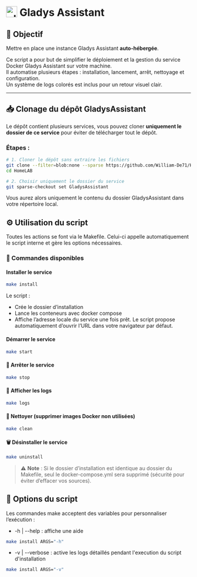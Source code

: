 # <a href="gladysassistant"><img src="https://gladysassistant.com/en/img/external/github-gladys-logo.png" alt="gladysassistant" height="30" align="top"/></a> Gladys Assistant

## 🎯 Objectif

Mettre en place une instance Gladys Assistant **auto-hébergée**.

Ce script a pour but de simplifier le déploiement et la gestion du service Docker Gladys Assistant sur votre machine.  
Il automatise plusieurs étapes : installation, lancement, arrêt, nettoyage et configuration.  
Un système de logs colorés est inclus pour un retour visuel clair.

--- 

## 📥 Clonage du dépôt GladysAssistant

Le dépôt contient plusieurs services, vous pouvez cloner **uniquement le dossier de ce service** pour éviter de télécharger tout le dépôt.

### Étapes :

```bash
# 1. Cloner le dépôt sans extraire les fichiers
git clone --filter=blob:none --sparse https://github.com/William-De71/HomeLAB.git
cd HomeLAB

# 2. Choisir uniquement le dossier du service
git sparse-checkout set GladysAssistant
```

Vous aurez alors uniquement le contenu du dossier GladysAssistant dans votre répertoire local.

## ⚙️ Utilisation du script

Toutes les actions se font via le Makefile.
Celui-ci appelle automatiquement le script interne et gère les options nécessaires.

### 📌 Commandes disponibles

#### Installer le service

```bash
make install
```

Le script :

* Crée le dossier d’installation
* Lance les conteneurs avec docker compose
* Affiche l’adresse locale du service une fois prêt. Le script propose automatiquement d’ouvrir l’URL dans votre navigateur par défaut.

#### Démarrer le service

```bash
make start
```

#### 🛑 Arrêter le service

```bash
make stop
```

#### 📝 Afficher les logs

```bash
make logs
```

#### 🧹 Nettoyer (supprimer images Docker non utilisées)

```bash
make clean
```

#### 🗑️ Désinstaller le service

```bash
make uninstall
```

> ⚠️ **Note** : Si le dossier d’installation est identique au dossier du Makefile, seul le docker-compose.yml sera supprimé (sécurité pour éviter d’effacer vos sources).

## 🔧 Options du script

Les commandes make acceptent des variables pour personnaliser l’exécution :
* -h | --help : affiche une aide

```bash
make install ARGS="-h"
```

* -v | --verbose : active les logs détaillés pendant l'execution du script d'installation

```bash
make install ARGS="-v"
```
